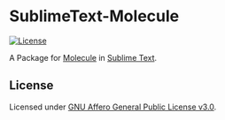 # SublimeText-Molecule

[![License]](#license)

A Package for [Molecule] in [Sublime Text].

[License]: https://img.shields.io/github/license/yangby-cryptape/sublimetext-molecule.svg

## License

Licensed under [GNU Affero General Public License v3.0].

[GNU Affero General Public License v3.0]: LICENSE

[Molecule]: https://github.com/nervosnetwork/molecule
[Sublime Text]: https://www.sublimetext.com/
